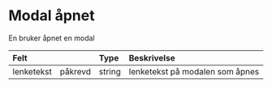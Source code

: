 # Modal åpnet

En bruker åpnet en modal

| Felt | | Type | Beskrivelse |
| :--- | :--- | :--- | :--- |
| lenketekst | påkrevd | string | lenketekst på modalen som åpnes |